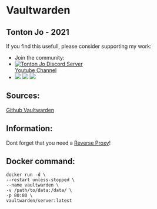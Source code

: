 # Vaultwarden

## Tonton Jo - 2021


If you find this usefull, please consider supporting my work:  
- Join the community:
- [![Tonton Jo Discord Server](https://badgen.net/discord/members/2NQskxZjfp)](https://discord.gg/2NQskxZjfp)  
 [Youtube Channel](http://youtube.com/channel/UCnED3K6K5FDUp-x_8rwpsZw?sub_confirmation=1)  
- <a href="https://www.buymeacoffee.com/tontonjo"><img src="https://www.buymeacoffee.com/assets/img/custom_images/orange_img.png"></a> <a href="https://www.infomaniak.com/goto/fr/home?utm_term=6151f412daf35"><img src="https://i.ibb.co/KjWSd95/banner-bleu.png"></a> </a> <a href="https://www.xvinlink.com/?a_fid=TontonJo"><img src="https://upload.wikimedia.org/wikipedia/en/thumb/7/79/ExpressVPN-logo.svg/261px-ExpressVPN-logo.svg.png"></a>  

## Sources: 
[Github Vaultwarden](https://github.com/dani-garcia/vaultwarden)  

## Information:  
Dont forget that you need a [Reverse Proxy](https://www.youtube.com/watch?v=7nyn_kfBAjk)!  

## Docker command:  
```shell
docker run -d \
--restart unless-stopped \
--name vaultwarden \
-v /path/to/data:/data/ \
-p 80:80 \
vaultwarden/server:latest
```
